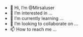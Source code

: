 - 👋 Hi, I’m @Mirsaluser
- 👀 I’m interested in ...
- 🌱 I’m currently learning ...
- 💞️ I’m looking to collaborate on ...
- 📫 How to reach me ...

<!---
Mirsaluser/Mirsaluser is a ✨ special ✨ repository because its `README.md` (this file) appears on your GitHub profile.
You can click the Preview link to take a look at your changes.
--->
